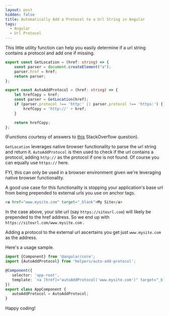 ```yaml
---
layout: post
hidden: false
title: Automatically Add a Protocol to a Url String in Angular
tags:
  - Angular
  - Url Protocol
---
```

This little utility function can help you easily determine if a url string contains a protocol and add one if missing.

```typescript
export const GetLocation = (href: string) => {
    const parser = document.createElement("a");
    parser.href = href;
    return parser;
};

export const AutoAddProtocol = (href: string) => {
    let hrefCopy = href;
    const parser = GetLocation(href);
    if (parser.protocol !== 'http:' || parser.protocol !== 'https:') {
        hrefCopy = 'http://' + href;
    }

    return hrefCopy;
};
```

(Functions courtesy of answers to [this](https://stackoverflow.com/questions/736513/how-do-i-parse-a-url-into-hostname-and-path-in-javascript) StackOverflow question).

`GetLocation` leverages native browser functionality to parse the url string and return it. `AutoAddProtocol` is then used to check if the url contains a protocol, adding `http://` as the protocol if one is not found. Of course you can equally use `https://` here.

FYI, this can only be used in a browser environment given we're leveraging native browser functionality.

A good use case for this functionality is stopping your application's base url from being prepended to external urls you use on anchor tags.

```html
<a href="www.mysite.com" target="_blank">My Site</a>
```

In the case above, your site url (say `https://siteurl.com`) will likely be prepended to the href address. So we end up with `https://siteurl.com/www.mysite.com` . 

Adding a protocol to the external url ascertains you get just `www.mysite.com` as the address.

Here's a usage sample.

```typescript
import {Component} from '@angular/core';
import {AutoAddProtocol} from 'helpers/auto-add-protocol';

@Component({
   selector: 'app-root',
   template: `<a [href]="autoAddProtocol('www.mysite.com')" target="_blank">My Site</a>`
})
export class AppComponent {
   autoAddProtocol = AutoAddProtocol;
}
```

Happy coding!
